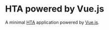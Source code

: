 # HTA powered by Vue.js

A minimal [HTA](https://en.wikipedia.org/wiki/HTML_Application) application powered by [Vue.js](https://vuejs.org/).

